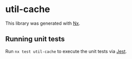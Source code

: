 # util-cache

This library was generated with [Nx](https://nx.dev).

## Running unit tests

Run `nx test util-cache` to execute the unit tests via [Jest](https://jestjs.io).
